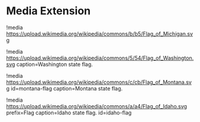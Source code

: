 # Media Extension

!media https://upload.wikimedia.org/wikipedia/commons/b/b5/Flag_of_Michigan.svg

!media https://upload.wikimedia.org/wikipedia/commons/5/54/Flag_of_Washington.svg caption=Washington state flag.

!media https://upload.wikimedia.org/wikipedia/commons/c/cb/Flag_of_Montana.svg id=montana-flag caption=Montana state flag.

!media https://upload.wikimedia.org/wikipedia/commons/a/a4/Flag_of_Idaho.svg prefix=Flag caption=Idaho state flag. id=idaho-flag
